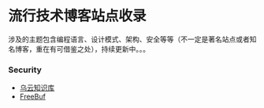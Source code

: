 # 流行技术博客站点收录

涉及的主题包含编程语言、设计模式、架构、安全等等（不一定是著名站点或者知名博客，重在有可借鉴之处），持续更新中。。。

### Security
* [乌云知识库][1]
* [FreeBuf][2]


[1]: http://drops.wooyun.org/
[2]: http://www.freebuf.com/
